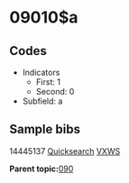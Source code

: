 # 09010$a

## Codes

-   Indicators
    -   First: 1
    -   Second: 0
-   Subfield: a

## Sample bibs

14445137 [Quicksearch](https://search.library.yale.edu/catalog/14445137) [VXWS](http://prodorbis.library.yale.edu:7014/vxws/GetHoldingsService?bibId=14445137)

**Parent topic:**[090](../../tags/090/090.md)


